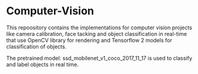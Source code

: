 # Computer-Vision

This repoository contains the implementations for computer vision projects like camera calibration, face tacking and object classification in real-time that use OpenCV library for rendering and Tensorflow 2 models for classification of objects. 

The pretrained model: ssd_mobilenet_v1_coco_2017_11_17 is used to classify and label objects in real time. 

